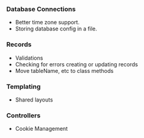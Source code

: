 ### Database Connections

* Better time zone support.
* Storing database config in a file.

### Records

* Validations
* Checking for errors creating or updating records
* Move tableName, etc to class methods

### Templating

* Shared layouts

### Controllers

* Cookie Management